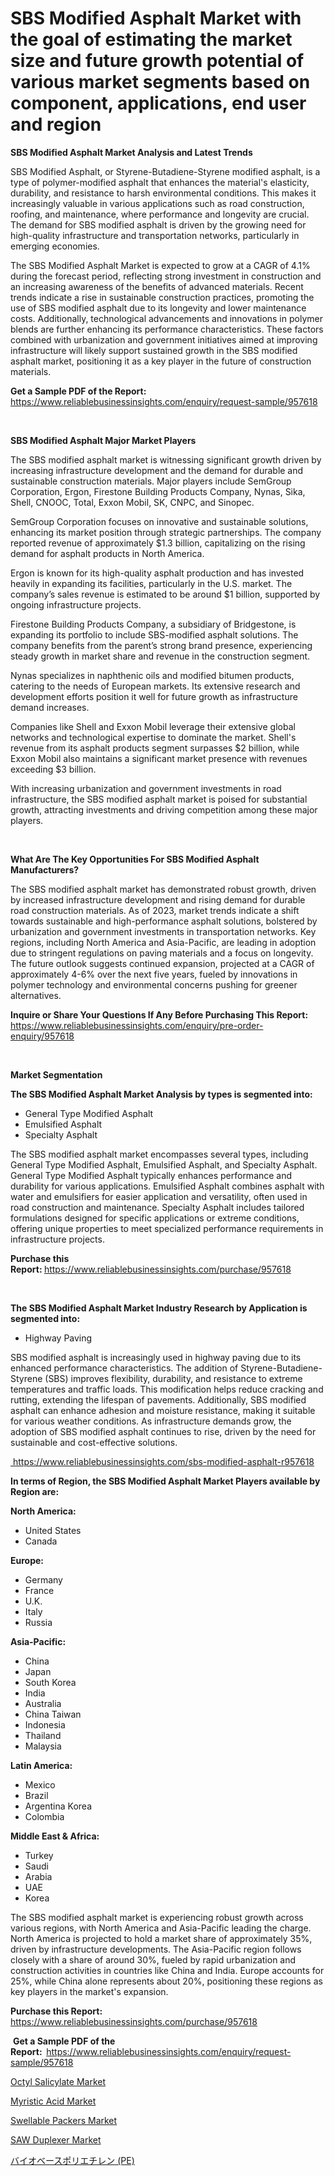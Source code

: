 <p><h1>SBS Modified Asphalt Market with the goal of estimating the market size and future growth potential of various market segments based on component, applications, end user and region</h1></p><p><strong>SBS Modified Asphalt Market Analysis and Latest Trends</strong></p>
<p><p>SBS Modified Asphalt, or Styrene-Butadiene-Styrene modified asphalt, is a type of polymer-modified asphalt that enhances the material's elasticity, durability, and resistance to harsh environmental conditions. This makes it increasingly valuable in various applications such as road construction, roofing, and maintenance, where performance and longevity are crucial. The demand for SBS modified asphalt is driven by the growing need for high-quality infrastructure and transportation networks, particularly in emerging economies.</p><p>The SBS Modified Asphalt Market is expected to grow at a CAGR of 4.1% during the forecast period, reflecting strong investment in construction and an increasing awareness of the benefits of advanced materials. Recent trends indicate a rise in sustainable construction practices, promoting the use of SBS modified asphalt due to its longevity and lower maintenance costs. Additionally, technological advancements and innovations in polymer blends are further enhancing its performance characteristics. These factors combined with urbanization and government initiatives aimed at improving infrastructure will likely support sustained growth in the SBS modified asphalt market, positioning it as a key player in the future of construction materials.</p></p>
<p><strong>Get a Sample PDF of the Report:&nbsp;</strong> <a href="https://www.reliablebusinessinsights.com/enquiry/request-sample/957618">https://www.reliablebusinessinsights.com/enquiry/request-sample/957618</a></p>
<p>&nbsp;</p>
<p><strong>SBS Modified Asphalt Major Market Players</strong></p>
<p><p>The SBS modified asphalt market is witnessing significant growth driven by increasing infrastructure development and the demand for durable and sustainable construction materials. Major players include SemGroup Corporation, Ergon, Firestone Building Products Company, Nynas, Sika, Shell, CNOOC, Total, Exxon Mobil, SK, CNPC, and Sinopec.</p><p>SemGroup Corporation focuses on innovative and sustainable solutions, enhancing its market position through strategic partnerships. The company reported revenue of approximately $1.3 billion, capitalizing on the rising demand for asphalt products in North America.</p><p>Ergon is known for its high-quality asphalt production and has invested heavily in expanding its facilities, particularly in the U.S. market. The company’s sales revenue is estimated to be around $1 billion, supported by ongoing infrastructure projects.</p><p>Firestone Building Products Company, a subsidiary of Bridgestone, is expanding its portfolio to include SBS-modified asphalt solutions. The company benefits from the parent’s strong brand presence, experiencing steady growth in market share and revenue in the construction segment.</p><p>Nynas specializes in naphthenic oils and modified bitumen products, catering to the needs of European markets. Its extensive research and development efforts position it well for future growth as infrastructure demand increases.</p><p>Companies like Shell and Exxon Mobil leverage their extensive global networks and technological expertise to dominate the market. Shell's revenue from its asphalt products segment surpasses $2 billion, while Exxon Mobil also maintains a significant market presence with revenues exceeding $3 billion.</p><p>With increasing urbanization and government investments in road infrastructure, the SBS modified asphalt market is poised for substantial growth, attracting investments and driving competition among these major players.</p></p>
<p>&nbsp;</p>
<p><strong>What Are The Key Opportunities For SBS Modified Asphalt Manufacturers?</strong></p>
<p><p>The SBS modified asphalt market has demonstrated robust growth, driven by increased infrastructure development and rising demand for durable road construction materials. As of 2023, market trends indicate a shift towards sustainable and high-performance asphalt solutions, bolstered by urbanization and government investments in transportation networks. Key regions, including North America and Asia-Pacific, are leading in adoption due to stringent regulations on paving materials and a focus on longevity. The future outlook suggests continued expansion, projected at a CAGR of approximately 4-6% over the next five years, fueled by innovations in polymer technology and environmental concerns pushing for greener alternatives.</p></p>
<p><strong>Inquire or Share Your Questions If Any Before Purchasing This Report:</strong> <a href="https://www.reliablebusinessinsights.com/enquiry/pre-order-enquiry/957618">https://www.reliablebusinessinsights.com/enquiry/pre-order-enquiry/957618</a></p>
<p>&nbsp;</p>
<p><strong>Market Segmentation</strong></p>
<p><strong>The SBS Modified Asphalt Market Analysis by types is segmented into:</strong></p>
<p><ul><li>General Type Modified Asphalt</li><li>Emulsified Asphalt</li><li>Specialty Asphalt</li></ul></p>
<p><p>The SBS modified asphalt market encompasses several types, including General Type Modified Asphalt, Emulsified Asphalt, and Specialty Asphalt. General Type Modified Asphalt typically enhances performance and durability for various applications. Emulsified Asphalt combines asphalt with water and emulsifiers for easier application and versatility, often used in road construction and maintenance. Specialty Asphalt includes tailored formulations designed for specific applications or extreme conditions, offering unique properties to meet specialized performance requirements in infrastructure projects.</p></p>
<p><strong>Purchase this Report:&nbsp;</strong><a href="https://www.reliablebusinessinsights.com/purchase/957618">https://www.reliablebusinessinsights.com/purchase/957618</a></p>
<p>&nbsp;</p>
<p><strong>The SBS Modified Asphalt Market Industry Research by Application is segmented into:</strong></p>
<p><ul><li>Highway Paving</li></ul></p>
<p><p>SBS modified asphalt is increasingly used in highway paving due to its enhanced performance characteristics. The addition of Styrene-Butadiene-Styrene (SBS) improves flexibility, durability, and resistance to extreme temperatures and traffic loads. This modification helps reduce cracking and rutting, extending the lifespan of pavements. Additionally, SBS modified asphalt can enhance adhesion and moisture resistance, making it suitable for various weather conditions. As infrastructure demands grow, the adoption of SBS modified asphalt continues to rise, driven by the need for sustainable and cost-effective solutions.</p></p>
<p><a href="https://www.reliablebusinessinsights.com/sbs-modified-asphalt-r957618">&nbsp;https://www.reliablebusinessinsights.com/sbs-modified-asphalt-r957618</a></p>
<p><strong>In terms of Region, the SBS Modified Asphalt Market Players available by Region are:</strong></p>
<p>
    <p> <strong> North America: </strong>
        <ul>
            <li>United States</li>
            <li>Canada</li>
        </ul>
        </p> 
    <p> <strong> Europe: </strong>
        <ul>
            <li>Germany</li>
            <li>France</li>
            <li>U.K.</li>
            <li>Italy</li>
            <li>Russia</li>
        </ul>
        </p> 
    <p> <strong> Asia-Pacific: </strong>
        <ul>
            <li>China</li>
            <li>Japan</li>
            <li>South Korea</li>
            <li>India</li>
            <li>Australia</li>
            <li>China Taiwan</li>
            <li>Indonesia</li>
            <li>Thailand</li>
            <li>Malaysia</li>
        </ul>
        </p> 
    <p> <strong> Latin America: </strong>
        <ul>
            <li>Mexico</li>
            <li>Brazil</li>
            <li>Argentina Korea</li>
            <li>Colombia</li>
        </ul>
        </p> 
    <p> <strong> Middle East & Africa: </strong>
        <ul>
            <li>Turkey</li>
            <li>Saudi</li>
            <li>Arabia</li>
            <li>UAE</li>
            <li>Korea</li>
        </ul>
    </p>
    </p>
<p><p>The SBS modified asphalt market is experiencing robust growth across various regions, with North America and Asia-Pacific leading the charge. North America is projected to hold a market share of approximately 35%, driven by infrastructure developments. The Asia-Pacific region follows closely with a share of around 30%, fueled by rapid urbanization and construction activities in countries like China and India. Europe accounts for 25%, while China alone represents about 20%, positioning these regions as key players in the market's expansion.</p></p>
<p><strong>Purchase this Report: </strong><a href="https://www.reliablebusinessinsights.com/purchase/957618">https://www.reliablebusinessinsights.com/purchase/957618</a></p>
<p>&nbsp;<strong>Get a Sample PDF of the Report:&nbsp;&nbsp;</strong><a href="https://www.reliablebusinessinsights.com/enquiry/request-sample/957618">https://www.reliablebusinessinsights.com/enquiry/request-sample/957618</a></p>
<p><strong></strong></p>
<p><p><a href="https://issuu.com/reportprime-2/docs/octyl-salicylate-market-size-2030.p_c251e453810882">Octyl Salicylate Market</a></p><p><a href="https://issuu.com/reportprime-2/docs/myristic-acid-market-size-2030.pptx_a7fdc1551b56f7">Myristic Acid Market</a></p><p><a href="https://www.linkedin.com/pulse/swellable-packers-market-research-report-exploring-size-revenue-hro6f?trackingId=TP8D5VpKSNSj%2FkBVJlQo6A%3D%3D">Swellable Packers Market</a></p><p><a href="https://medium.com/@marilyndouglas476/the-global-saw-duplexer-market-identifies-drivers-restraints-opportunities-and-trends-55d40c87f8c5">SAW Duplexer Market</a></p><p><a href="https://medium.com/@maudabbott7/bio-based-polyethylene-pe-market-%E3%81%AF-%E3%82%B3%E3%82%B9%E3%83%88%E7%AE%A1%E7%90%86%E3%81%A8%E5%8A%B9%E7%8E%87%E5%90%91%E4%B8%8A%E3%82%92%E5%84%AA%E5%85%88%E3%81%97%E3%81%BE%E3%81%99-%E3%81%95%E3%82%89%E3%81%AB-%E5%A0%B1%E5%91%8A%E6%9B%B8%E3%81%AF%E5%B8%82%E5%A0%B4%E3%81%AE%E9%9C%80%E8%A6%81%E9%9D%A2%E3%81%A8%E4%BE%9B%E7%B5%A6%E9%9D%A2%E3%81%AE%E4%B8%A1%E6%96%B9%E3%82%92%E3%82%AB%E3%83%90%E3%83%BC%E3%81%97%E3%81%A6%E3%81%84%E3%81%BE%E3%81%99-bio-based-28b527d8c82d">バイオベースポリエチレン (PE)</a></p></p>
